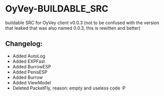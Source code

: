 # OyVey-BUILDABLE_SRC
buildable SRC for OyVey client v0.0.3 (not to be confused with the version that leaked that was also named 0.0.3, this is rewitten and better)


## Changelog:

* Added AutoLog
* Added EXPFast
* Added BurrowESP
* Added PenisESP
* Added Burrow
* Added ViewModel
* Deleted PacketFly, reason: empty and useless code :P
